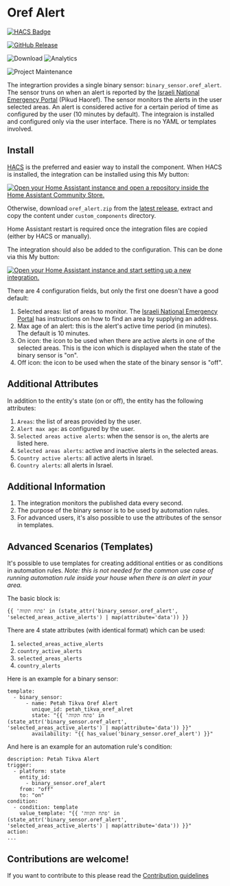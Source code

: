 # Oref Alert

[![HACS Badge](https://img.shields.io/badge/HACS-Default-31A9F4.svg?style=for-the-badge)](https://github.com/hacs/integration)

[![GitHub Release](https://img.shields.io/github/release/amitfin/oref_alert.svg?style=for-the-badge&color=blue)](https://github.com/amitfin/oref_alert/releases)

![Download](https://img.shields.io/github/downloads/amitfin/oref_alert/total.svg?style=for-the-badge&color=blue) ![Analytics](https://img.shields.io/badge/dynamic/json?style=for-the-badge&color=blue&label=Analytics&suffix=%20Installs&cacheSeconds=15600&url=https://analytics.home-assistant.io/custom_integrations.json&query=$.oref_alert.total)

![Project Maintenance](https://img.shields.io/badge/maintainer-Amit%20Finkelstein-blue.svg?style=for-the-badge)

The integrartion provides a single binary sensor: `binary_sensor.oref_alert`. The sensor truns on when an alert is reported by the [Israeli National Emergency Portal](https://www.oref.org.il//12481-he/Pakar.aspx) (Pikud Haoref). The sensor monitors the alerts in the user selected areas. An alert is considered active for a certain period of time as configured by the user (10 minutes by default).
The integraion is installed and configured only via the user interface. There is no YAML or templates involved.

## Install
[HACS](https://hacs.xyz/) is the preferred and easier way to install the component. When HACS is installed, the integration can be installed using this My button:

[![Open your Home Assistant instance and open a repository inside the Home Assistant Community Store.](https://my.home-assistant.io/badges/hacs_repository.svg)](https://my.home-assistant.io/redirect/hacs_repository/?owner=amitfin&repository=oref_alert&category=integration)

Otherwise, download `oref_alert.zip` from the [latest release](https://github.com/amitfin/oref_alert/releases), extract and copy the content under `custom_components` directory.

Home Assistant restart is required once the integration files are copied (either by HACS or manually).

The integration should also be added to the configuration. This can be done via this My button:

[![Open your Home Assistant instance and start setting up a new integration.](https://my.home-assistant.io/badges/config_flow_start.svg)](https://my.home-assistant.io/redirect/config_flow_start/?domain=oref_alert)

There are 4 configuration fields, but only the first one doesn't have a good default:
1. Selected areas: list of areas to monitor. The [Israeli National Emergency Portal](https://www.oref.org.il//12481-he/Pakar.aspx) has instructions on how to find an area by supplying an address.
2. Max age of an alert: this is the alert's active time period (in minutes). The default is 10 minutes.
3. On icon: the icon to be used when there are active alerts in one of the selected areas. This is the icon which is displayed when the state of the binary sensor is "on".
4. Off icon: the icon to  be used when the state of the binary sensor is "off".

## Additional Attributes

In addition to the entity's state (on or off), the entity has the following attributes:
1. `Areas`: the list of areas provided by the user.
2. `Alert max age`: as configured by the user.
3. `Selected areas active alerts`: when the sensor is `on`, the alerts are listed here. 
4. `Selected areas alerts`: active and inactive alerts in the selected areas.
5. `Country active alerts`: all active alerts in Israel.
6. `Country alerts`: all alerts in Israel.

## Additional Information

1. The integration monitors the published data every second.
2. The purpose of the binary sensor is to be used by automation rules.
3. For advanced users, it's also possible to use the attributes of the sensor in templates.

## Advanced Scenarios (Templates)

It's possible to use templates for creating additional entities or as conditions in automation rules. _Note: this is not needed for the common use case of running automation rule inside your house when there is an alert in your area._

The basic block is:
```
{{ 'פתח תקווה' in (state_attr('binary_sensor.oref_alert', 'selected_areas_active_alerts') | map(attribute='data')) }}
```
There are 4 state attributes (with identical format) which can be used:
1. `selected_areas_active_alerts`
2. `country_active_alerts`
3. `selected_areas_alerts`
4. `country_alerts`

Here is an example for a binary sensor:
```
template:
  - binary_sensor:
      - name: Petah Tikva Oref Alert
        unique_id: petah_tikva_oref_alret
        state: "{{ 'פתח תקווה' in (state_attr('binary_sensor.oref_alert', 'selected_areas_active_alerts') | map(attribute='data')) }}"
        availability: "{{ has_value('binary_sensor.oref_alert') }}"
```

And here is an example for an automation rule's condition:
```
description: Petah Tikva Alert
trigger:
  - platform: state
    entity_id:
      - binary_sensor.oref_alert
    from: "off"
    to: "on"
condition:
  - condition: template
    value_template: "{{ 'פתח תקווה' in (state_attr('binary_sensor.oref_alert', 'selected_areas_active_alerts') | map(attribute='data')) }}"
action:
...
```

## Contributions are welcome!

If you want to contribute to this please read the [Contribution guidelines](CONTRIBUTING.md)
